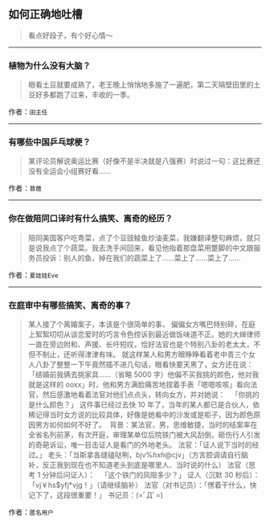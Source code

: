 ## 如何正确地吐槽

> 看点好段子，有个好心情～


 
---

### 植物为什么没有大脑？

> 眼看土豆就要成熟了，老王晚上悄悄地多施了一遍肥，第二天隔壁田里的土豆好多都跑了过来，丰收的一季。


作者：`田主任`

---

### 有哪些中国乒乓球梗？

> 某评论员解说奥运比赛（好像不是半决就是八强赛）时说过一句：这比赛还没有全运会小组赛好看……


作者：`苜蓿`

---

### 你在做陪同口译时有什么搞笑、离奇的经历？

> 陪同美国客户吃粤菜，点了个豆豉鲮鱼炒油麦菜，我嫌翻译整句麻烦，就只是说我点了个蔬菜。我去洗手间回来，看见他指着那盘菜用蹩脚的中文跟服务员投诉：别人的鱼，掉在我们的蔬菜上了……菜上了……菜上了……


作者：`夏娃娃Eve`

---

### 在庭审中有哪些搞笑、离奇的事？

> 某人接了个离婚案子，本该是个很简单的事， 偏偏女方嘴巴特别碎，在庭上絮絮叨叨从谈恋爱时的巧言令色控诉到最近做饭味道不正。她的大婶律师一直在旁边附和、声援、长吁短叹，恰好法官也是个特别八卦的老太太，不但不制止，还听得津津有味。
> 就这样某人和男方眼睁睁看着老中青三个女人八卦了整整一下午竟然插不进几句话，眼看快要天黑了，女方还在说：「结婚前我俩去挑家具……（省略 5000 字）他偏不买我挑的颜色，他对我就是这样的 ooxx」时，他和男方满脸痛苦地捏着手表「嗯嗯咳咳」看向法官，然后感激地看着法官对他们点点头，转向女方，并对她说：
>  
> 「你挑的是什么颜色？」
> 这件事已经过去快 10 年了，当年的某人都已是合伙人，依稀记得当时女方说的比较具体，好像是她看中的沙发或是柜子，因为颜色原因男方如何如何不好了。
>  背景：某法官，男，思维敏捷，当时的结案率在全省名列前茅，有次开庭，审理某单位后院铁门被大风刮倒，砸伤行人引发的奇葩诉讼，唯一目击证人是看门的外地老头。
> 法官：「证人说下当时的经过。」
> 老头：「当斯拿各缝磕哒咧，bjv%*hxh*@cjv」（方言腔调请自行脑补，反正我到现在也不知道老头到底是哪里人、当时说的什么）
> 法官（思考 1 分钟后问证人）：
>  
> 「这个铁门的风阻多少？」
> 证人（沉默 30 秒后）：「vj￥hs$yfj*vjg！」（请继续脑补）
> 法官（对书记员）：「愣着干什么，快记下了，这段很重要！」
> 书记员：(=ﾟДﾟ=)


作者：`匿名用户`